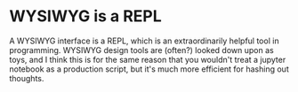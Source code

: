 # WYSIWYG is a REPL

A WYSIWYG interface is a REPL, which is an extraordinarily helpful tool in programming. WYSIWYG design tools are (often?) looked down upon as toys, and I think this is for the same reason that you wouldn't treat a jupyter notebook as a production script, but it's much more efficient for hashing out thoughts.